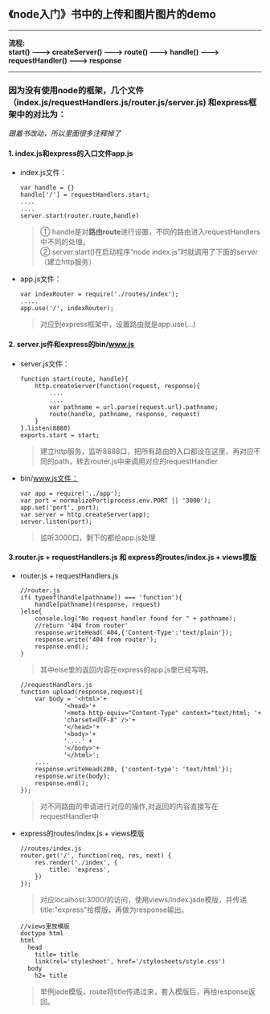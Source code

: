 ## 《node入门》书中的上传和图片图片的demo  
***
**流程:**  
**start() ---> createServer() ---> route() ---> handle() ---> requestHandler() ---> response**
***
### 因为没有使用node的框架，几个文件（index.js/requestHandlers.js/router.js/server.js)  和express框架中的对比为：  
*跟着书改动，所以里面很多注释掉了*
#### 1. index.js和express的入口文件app.js
* index.js文件：
    
    ```
    var handle = {}
    handle['/'] = requestHandlers.start;
    ....
    ....
    server.start(router.route,handle)
    ```
    >  ① handle是对**路由route**进行设置，不同的路由进入requestHandlers中不同的处理。  
    >  ② server.start()在启动程序“node index.js”时就调用了下面的server（建立http服务）
    
* app.js文件：
    
    ```
    var indexRouter = require('./routes/index');
    .....
    app.use('/', indexRouter);
    ```
    > 对应到express框架中，设置路由就是app.use(...)
    
  
    
    
#### 2. server.js件和express的bin/www.js  

* server.js文件：  
    
    ```
    function start(route, handle){
        http.createServer(function(request, response){
            ....
            ....
            var pathname = url.parse(request.url).pathname;
            route(handle, pathname, response, request)
        }
    }.listen(8888)
    exports.start = start;
    ```
    > 建立http服务，监听8888口，把所有路由的入口都设在这里，再对应不同的path，转去router.js中来调用对应的requestHandler  
    
* bin/www.js文件：
    
    ```
    var app = require('../app');
    var port = normalizePort(process.env.PORT || '3000');
    app.set('port', port);
    var server = http.createServer(app);
    server.listen(port);
    ```
    > 监听3000口，剩下的都给app.js处理  
#### 3.router.js + requestHandlers.js 和 express的routes/index.js + views模版  
* router.js + requestHandlers.js
    
    ```
    //router.js
    if( typeof(handle[pathname]) === 'function'){
        handle[pathname](response, request)
    }else{
        console.log("No request handler found for " + pathname);
        //return '404 from router'
        response.writeHead( 404,{'Content-Type':'text/plain'});
        response.write('404 from router');
        response.end();
    }
    ```
    > 其中else里的返回内容在express的app.js里已经写明。
    
    ```
    //requestHandlers.js
    function upload(response,request){
        var body = '<html>'+
                '<head>'+
                '<meta http-equiv="Content-Type" content="text/html; '+
                'charset=UTF-8" />'+
                '</head>'+
                '<body>'+
                '....' +
                '</body>'+
                '</html>';
        ....
        response.writeHead(200, {'content-type': 'text/html'});
        response.write(body);
        response.end();
    });
    ```
    > 对不同路由的申请进行对应的操作,对返回的内容直接写在requestHandler中  
    
* express的routes/index.js + views模版  
    
    ```
    //routes/index.js
    router.get('/', function(req, res, next) {
        res.render('./index', { 
            title: 'express',
        })
    });
    ```
    > 对应localhost:3000/的访问，使用views/index.jade模版，并传递title:"express"给模版，再做为response输出。
    
    ```
    //views里放模版
    doctype html
    html
      head
        title= title
        link(rel='stylesheet', href='/stylesheets/style.css')
      body
        h2= title
    ```
    > 举例jade模版，route将title传递过来，套入模版后，再给response返回。




